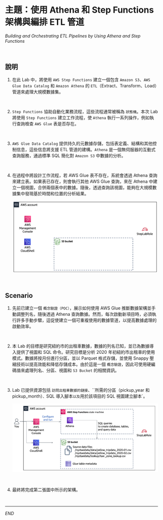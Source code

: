 # 主題：使用 Athena 和 Step Functions 架構與編排 ETL 管道

_Building and Orchestrating ETL Pipelines by Using Athena and Step Functions_

<br>

## 說明

1. 在此 Lab 中，將使用 `AWS Step Functions` 建立一個包含 `Amazon S3`、`AWS Glue Data Catalog` 和 `Amazon Athena` 的 `ETL`（Extract、Transform、Load）管道來處理大規模數據集。

<br>

2. `Step Functions` 協助自動化業務流程，這些流程通常被稱為 `狀態機`。本次 Lab 將使用 `Step Functions` 建立工作流程，使 `Athena` 執行一系列操作，例如執行查詢檢查 `AWS Glue` 表是否存在。

<br>

3. `AWS Glue Data Catalog` 提供持久的元數據存儲，包括表定義、結構和其他控制信息，這些信息將支援 ETL 管道的建構。`Athena` 是一個無伺服器的互動式查詢服務，通過標準 SQL 簡化對 `Amazon S3` 中數據的分析。

<br>

4. 在過程中將設計工作流程，若 AWS Glue 表不存在，系統會透過 Athena 查詢來建立表。如果表已存在，則會執行其他 AWS Glue 查詢，來在 Athena 中建立一個視圖，合併兩個表中的數據。隨後，透過查詢該視圖，能夠在大規模數據集中發現基於時間和位置的分析結果。

    ![](images/img_01.png)

<br>

## Scenario

1. 先前已建立一個 `概念驗證（POC）`，展示如何使用 AWS Glue 推斷數據架構並手動調整列名，隨後透過 Athena 查詢數據。然而，每次啟動新項目時，必須執行許多手動步驟，這促使建立一個可重複使用的數據管道，以提高數據處理的啟動效率。

<br>

2. 本 Lab 的目標是研究紐約市的出租車數據，數據的列名已知，並已為數據導入提供了視圖和 SQL 命令。研究目標是分析 2020 年初紐約市出租車的使用模式。數據將按月份進行分區，並以 Parquet 格式存儲，並使用 Snappy 壓縮技術以提高效能和降低存儲成本。由於這是一個 `概念驗證`，因此可使用硬編碼值來處理列名、分區、視圖和 `S3 Bucket` 的相關資訊。

<br>

3. Lab 已提供資源包括 `訪問出租車數據的鏈接`、``所需的分區（pickup_year 和 pickup_month）`、`SQL 導入腳本` 以及 `用於該項目的 SQL 視圖建立腳本`。

    ![](images/img_02.png)

<br>

4. 最終將完成第二張圖中所示的架構。

<br>

___

_END_